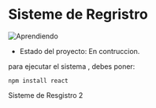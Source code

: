 <h1 aling = "center"> Sisteme de Regristro</h1>


![Aprendiendo](https://github.com/Rene-salguero/sistema-de-registro/assets/124917756/990660b6-b2ef-463f-871a-2f61e2cc060b)



- Estado del proyecto: En contruccion.

para ejecutar el sistema , debes poner: 

````npm install react````

Sisteme de  Resgistro 2
